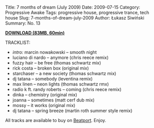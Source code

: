 Title: 7 months of dream (July 2009)
Date: 2009-07-15
Category: Progressive Awake
Tags:  progressive house, progressive trance, tech house 
Slug: 7-months-of-dream-july-2009
Author: Łukasz Siwiński
Summary: No. 13

<a href ="https://drive.google.com/file/d/0B_4_ynm06YZIcVRtaHRmNTU1MkE/edit?usp=sharing" 
    title="Progressive Awake - 7 months of dream (July 2009)" target="_blank">
**DOWNLOAD (83MB, 60min)**
</a>

TRACKLIST:  

* _intro:_ marcin nowakowski – smooth night
* luciano di nardo – anymore (chris reece remix)
* fuzzy hair – be free (thomas schwartz mix)
* rick costa – broken box (original mix)
* starchaser – a new society (thomas schwartz mix)
* dj tatana – somebody (leventina remix)
* max linen – neon lights (thomas schwartz rmx)
* radio k ft. randy roberts – coming (chris reece remix)
* dinka – chemistry (original mix)
* joanna – sometimes (matt cerf dub mix)
* mossy – it works (original mix)
* dj tatana – spring breeze (martin roth summer style remix)

All tracks are available to buy on <a href="http://beatport.com" target="_blank">Beatport</a>.
Enjoy.